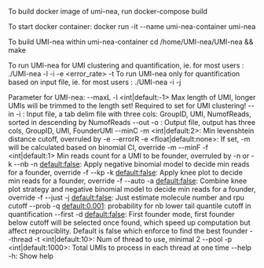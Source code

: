 To build docker image of umi-nea, run
docker-compose build

To start docker container:
docker run -it --name umi-nea-container umi-nea

To build UMI-nea within umi-nea-container
cd /home/UMI-nea/UMI-nea && make

To run UMI-nea for UMI clustering and quantification, ie. for most users :
./UMI-nea -l <max-umi-len> -i <formatted-input-file> -e <error_rate> -t <threads>
To run UMI-nea only for quantification based on input file, ie. for most users :
./UMI-nea -i  <formatted-input-file> -j

Parameter for UMI-nea:
--maxL -l <int|default:-1>          Max length of UMI, longer UMIs will be trimmed to the length set! Required to set for UMI clustering!
--in -i <fname>:                    Input file, a tab delim file with three cols: GroupID, UMI, NumofReads, sorted in descending by NumofReads
--out -o <fname>:                   Output file, output has three cols, GroupID, UMI, FounderUMI
--minC -m <int|default:2>:          Min levenshtein distance cutoff, overruled by -e
--errorR -e <float|default:none>:   If set, -m will be calculated based on binomial CI, override -m
--minF -f <int|default:1>           Min reads count for a UMI to be founder, overruled by -n or -k
--nb -n <default:false>:            Apply negative binomial model to decide min reads for a founder, override -f
--kp -k <default:false>:            Apply knee plot to decide min reads for a founder, override -f
--auto -a <default:false>:          Combine knee plot strategy and negative binomial model to decide min reads for a founder, override -f
--just -j <default:false>:          Just estimate molecule number and rpu cutoff
--prob -q <default:0.001>:          probability for nb lower tail quantile cutoff in quantification
--first -d <default:false>:         First founder mode, first founder below cutoff will be selected once found, which speed up computation but affect reprouciblity. Default is false which enforce to find the best founder
--thread -t <int|default:10>:       Num of thread to use, minimal 2
--pool -p <int|default:1000>:       Total UMIs to process in each thread at one time
--help -h:                          Show help
